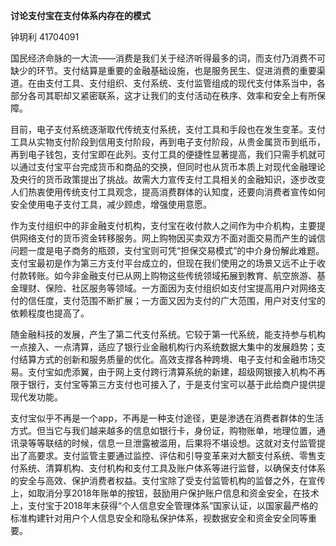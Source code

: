 **讨论支付宝在支付体系内存在的模式**

钟玥利 41704091

国民经济命脉的一大流——消费是我们关于经济听得最多的词，而支付乃消费不可缺少的环节。支付结算是重要的金融基础设施，也是服务民生、促进消费的重要渠道。在由支付工具、支付组织、支付系统、支付监管组成的现代支付体系当中，各部分各司其职却又紧密联系，这才让我们的支付活动在秩序、效率和安全上有所保障。

目前，电子支付系统逐渐取代传统支付系统，支付工具和手段也在发生变革。支付工具从实物支付阶段到信用支付阶段，再到电子支付阶段，从贵金属货币到纸币，再到电子钱包，支付宝即在此列。支付工具的便捷性显著提高，我们只需手机就可以通过支付宝平台完成货币和商品的交换，但同时也从货币本质上对现代金融理论及央行的货币政策提出了挑战。故需大力宣传支付工具相关的金融知识，逐步改变人们热衷使用传统支付工具观念，提高消费群体的认知度，还要向消费者宣传如何安全使用电子支付工具，减少顾虑，增强使用意愿。

作为支付组织中的非金融支付机构，支付宝在收付款人之间作为中介机构，主要提供网络支付的货币资金转移服务。网上购物因买卖双方不面对面交易而产生的诚信问题一度是电子商务的瓶颈，支付宝则可凭“担保交易模式”的中介身份解此难题。支付宝最初是作为第三方支付平台成立的，但现在我们使用之的场景又远不止于收付款转账。如今非金融支付已从网上购物这些传统领域拓展到教育、航空旅游、基金理财、保险、社区服务等领域。一方面因为支付组织如支付宝提高用户对网络支付的信任度，支付范围不断扩展；一方面又因为支付的广大范围，用户对支付宝的依赖程度也提高了。

随金融科技的发展，产生了第二代支付系统。它较于第一代系统，能支持参与机构一点接入、一点清算，适应了银行业金融机构行内系统数据大集中的发展趋势；支付结算方式的创新和服务质量的优化。高效支撑各种跨境、电子支付和金融市场交易。支付宝如虎添翼，由于网上支付跨行清算系统的新建，超级网银接入机构不再限于银行，支付宝等第三方支付也可接入了，于是支付宝可以基于此给商户提供提现代发功能。

支付宝似乎不再是一个app，不再是一种支付途径，更是渗透在消费者群体的生活方式。但当它与我们越来越多的信息如银行卡，身份证，购物账单，地理位置，通讯录等等联结的时候，信息一旦泄露被滥用，后果将不堪设想。这就对支付监管提出了高要求。支付监管主要通过监控、评估和引导变革来对大额支付系统、零售支付系统、清算机构、支付机构和支付工具及账户体系等进行监督，以确保支付体系的安全与高效、保护消费者权益。支付宝除了受支付监管机构的监督之外，在宣传上，如取消分享2018年账单的按钮，鼓励用户保护账户信息和资金安全，在技术上，支付宝于2018年末获得“个人信息安全管理体系”国家认证，以国家最严格的标准构建针对用户个人信息安全和隐私保护体系，视数据安全和资金安全同等重要。
